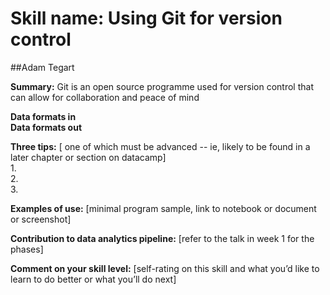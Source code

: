 # Skill name: Using Git for version control
##Adam Tegart

**Summary:** Git is an open source programme used for version control that can allow for collaboration and peace of mind

**Data formats in**  
**Data formats out**  

**Three tips:**  [ one of which must be advanced -- ie, likely to be found in a later chapter or section on datacamp]  
1.  
2.  
3.  

**Examples of use:** [minimal program sample, link to notebook or document or screenshot]  

**Contribution to data analytics pipeline:** [refer to the talk in week 1 for the phases]

**Comment on your skill level:** [self-rating on this skill and what you’d like to learn to do better or what you’ll do next]
